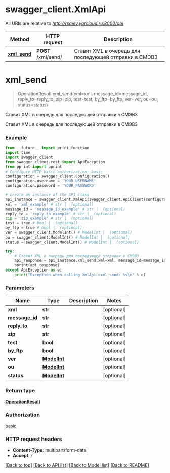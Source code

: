 # swagger_client.XmlApi

All URIs are relative to *http://rsmev.yarcloud.ru:8000/api*

Method | HTTP request | Description
------------- | ------------- | -------------
[**xml_send**](XmlApi.md#xml_send) | **POST** /xml/send/ | Ставит XML в очередь для последующей отправки в СМЭВ3

# **xml_send**
> OperationResult xml_send(xml=xml, message_id=message_id, reply_to=reply_to, zip=zip, test=test, by_ftp=by_ftp, ver=ver, ou=ou, status=status)

Ставит XML в очередь для последующей отправки в СМЭВ3

Ставит XML в очередь для последующей отправки в СМЭВ3

### Example
```python
from __future__ import print_function
import time
import swagger_client
from swagger_client.rest import ApiException
from pprint import pprint
# Configure HTTP basic authorization: basic
configuration = swagger_client.Configuration()
configuration.username = 'YOUR_USERNAME'
configuration.password = 'YOUR_PASSWORD'

# create an instance of the API class
api_instance = swagger_client.XmlApi(swagger_client.ApiClient(configuration))
xml = 'xml_example' # str |  (optional)
message_id = 'message_id_example' # str |  (optional)
reply_to = 'reply_to_example' # str |  (optional)
zip = 'zip_example' # str |  (optional)
test = true # bool |  (optional)
by_ftp = true # bool |  (optional)
ver = swagger_client.ModelInt() # ModelInt |  (optional)
ou = swagger_client.ModelInt() # ModelInt |  (optional)
status = swagger_client.ModelInt() # ModelInt |  (optional)

try:
    # Ставит XML в очередь для последующей отправки в СМЭВ3
    api_response = api_instance.xml_send(xml=xml, message_id=message_id, reply_to=reply_to, zip=zip, test=test, by_ftp=by_ftp, ver=ver, ou=ou, status=status)
    pprint(api_response)
except ApiException as e:
    print("Exception when calling XmlApi->xml_send: %s\n" % e)
```

### Parameters

Name | Type | Description  | Notes
------------- | ------------- | ------------- | -------------
 **xml** | **str**|  | [optional] 
 **message_id** | **str**|  | [optional] 
 **reply_to** | **str**|  | [optional] 
 **zip** | **str**|  | [optional] 
 **test** | **bool**|  | [optional] 
 **by_ftp** | **bool**|  | [optional] 
 **ver** | [**ModelInt**](.md)|  | [optional] 
 **ou** | [**ModelInt**](.md)|  | [optional] 
 **status** | [**ModelInt**](.md)|  | [optional] 

### Return type

[**OperationResult**](OperationResult.md)

### Authorization

[basic](../README.md#basic)

### HTTP request headers

 - **Content-Type**: multipart/form-data
 - **Accept**: */*

[[Back to top]](#) [[Back to API list]](../README.md#documentation-for-api-endpoints) [[Back to Model list]](../README.md#documentation-for-models) [[Back to README]](../README.md)


